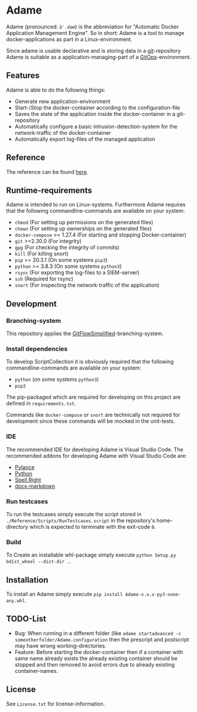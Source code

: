 # Adame

Adame (pronounced: `ăˈ.dam`) is the abbreviation for "Automatic Docker Application Management Engine". So in short: Adame is a tool to manage docker-applications as part in a Linux-environment.

Since adame is usable declarative and is storing data in a [git](https://git-scm.com)-repository Adame is suitable as a application-managing-part of a [GitOps](https://www.weave.works/technologies/gitops)-environment.

## Features

Adame is able to do the following things:

- Generate new application-environment
- Start-/Stop the docker-container according to the configuration-file
- Saves the state of the application inside the docker-container in a git-repository
- Automatically configure a basic intrusion-detection-system for the network-traffic of the docker-container
- Automatically export log-files of the managed application

## Reference

The reference can be found [here](Reference/Index.md).

## Runtime-requirements

Adame is intended to run on Linux-systems.
Furthermore Adame requires that the following commandline-commands are available on your system:

- `chmod` (For setting up permissions on the generated files)
- `chown` (For setting up ownerships on the generated files)
- `docker-compose` >= 1.27.4 (For starting and stopping Docker-container)
- `git` >=2.30.0 (For integrity)
- `gpg` (For checking the integrity of commits)
- `kill` (For killing snort)
- `pip` >= 20.3.1 (On some systems `pip3`)
- `python` >= 3.8.3 (On some systems `python3`)
- `rsync` (For exporting the log-files to a SIEM-server)
- `ssh` (Required for rsync)
- `snort` (For inspecting the network-traffic of the application)

## Development

### Branching-system

This repository applies the [GitFlowSimplified](https://projects.aniondev.de/Common/Templates/ProjectTemplates/-/blob/main/Templates/Conventions/BranchingSystem/GitFlowSimplified.md)-branching-system.

### Install dependencies

To develop ScriptCollection it is obviously required that the following commandline-commands are available on your system:

- `python` (on some systems `python3`)
- `pip3`

The pip-packaged which are required for developing on this project are defined in `requirements.txt`.

Commands like `docker-compose` or `snort` are technically not required for development since these commands will be mocked in the unit-tests.

### IDE

The recommended IDE for developing Adame is Visual Studio Code.
The recommended addons for developing Adame with Visual Studio Code are:

- [Pylance](https://marketplace.visualstudio.com/items?itemName=ms-python.vscode-pylance)
- [Python](https://marketplace.visualstudio.com/items?itemName=ms-python.python)
- [Spell Right](https://marketplace.visualstudio.com/items?itemName=ban.spellright)
- [docs-markdown](https://marketplace.visualstudio.com/items?itemName=docsmsft.docs-markdown)

### Run testcases

To run the testcases simply execute the script stored in `./Reference/Scripts/RunTestcases.script` in the repository's home-directory which is expected to terminate with the exit-code `0`.

### Build

To Create an installable whl-package simply execute `python Setup.py bdist_wheel --dist-dir .`.

## Installation

To install an Adame simply execute `pip install Adame-x.x.x-py3-none-any.whl`.

## TODO-List

- Bug: When running in a different folder (like `adame startadvanced -c someotherfolder/Adame.configuration` then the prescript and postscript may have wrong working-directories.
- Feature: Before starting the docker-container then if a container with same name already exists the already existing container should be stopped and then removed to avoid errors due to already existing container-names.

## License

See `License.txt` for license-information.
